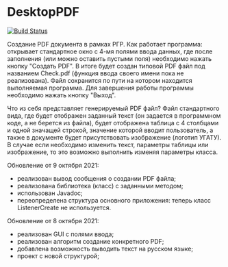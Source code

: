 # DesktopPDF

[![Build Status](https://app.travis-ci.com/Kazantsev27/DesktopPDF.svg?branch=master)](https://app.travis-ci.com/Kazantsev27/DesktopPDF)

Создание PDF документа в рамках РГР.
Как работает программа: открывает стандартное окно с 4-мя полями ввода данных, где после заполнения (или можно оставить пустыми поля) необходимо нажать кнопку "Создать PDF". В итоге будет создан типовой PDF файл под названием Check.pdf (функция ввода своего имени пока не реализована). Файл сохранится по пути на котором находится выполняемая программа. Для завершения работы программы необходимо нажать кнопку "Выход".

Что из себя представляет генерируемый PDF файл?
Файл стандартного вида, где будет отображен заданный текст (он задается в программном коде, а не берется из файла), будет отображена таблица с 4 столбцами и одной значащей строкой, значение которой вводит пользователь, а также в документе будет присутствовать изображение (логотип УГАТУ). В случае если необходимо изменить текст, параметры таблицы или изображение, то это возможно выполнить изменяя параметры класса. 

Обновление от 9 октября 2021:
- реализован вывод сообщения о создании PDF файла;
- реализована библиотека (класс) с заданными методом;
- использован Javadoc;
- переопределена структура основного приложения: теперь класс ListenerCreate не используется.

Обновление от 8 октября 2021:
- реализован GUI с полями ввода;
- реализован алгоритм создание конкретного PDF;
- добавлена возможность выводить текст на русском языке;
- проект с новой структурой;

